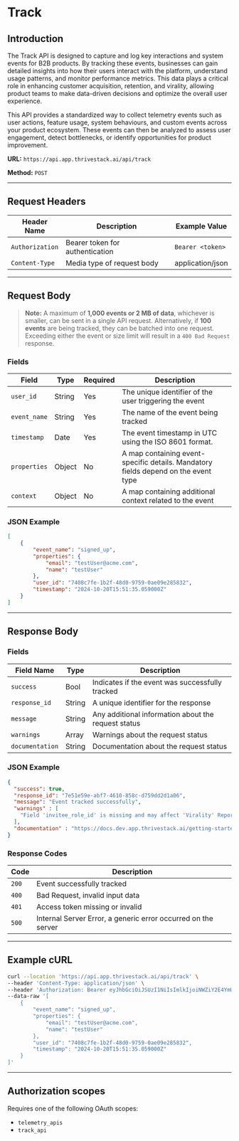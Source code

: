 # Track

## Introduction

The Track API is designed to capture and log key interactions and system events for B2B products. By tracking these events, businesses can gain detailed insights into how their users interact with the platform, understand usage patterns, and monitor performance metrics. This data plays a critical role in enhancing customer acquisition, retention, and virality, allowing product teams to make data-driven decisions and optimize the overall user experience.

This API provides a standardized way to collect telemetry events such as user actions, feature usage, system behaviours, and custom events across your product ecosystem. These events can then be analyzed to assess user engagement, detect bottlenecks, or identify opportunities for product improvement.

**URL:** `https://api.app.thrivestack.ai/api/track`

**Method:** `POST`

<hr/>

## Request Headers

| Header Name | Description | Example Value |
| --- | --- | --- |
| `Authorization` | Bearer token for authentication | `Bearer <token>` |
| `Content-Type` | Media type of request body | application/json |

<hr/>

## Request Body

> **Note:** A maximum of **1,000 events or 2 MB of data**, whichever is smaller, can be sent in a single API request. Alternatively, if **100 events** are being tracked, they can be batched into one request. Exceeding either the event or size limit will result in a `400 Bad Request` response.

### Fields

| Field | Type | Required | Description |
| --- | --- | --- | --- |
| `user_id` | String | Yes | The unique identifier of the user triggering the event |
| `event_name` | String | Yes | The name of the event being tracked |
| `timestamp` | Date | Yes | The event timestamp in UTC using the ISO 8601 format. |
| `properties` | Object | No | A map containing event-specific details. Mandatory fields depend on the event type |
| `context` | Object | No | A map containing additional context related to the event |


### JSON Example

```json
[
    {
        "event_name": "signed_up",
        "properties": {
            "email": "testUser@acme.com",
            "name": "testUser"
        },
        "user_id": "7408c7fe-1b2f-48d0-9759-0ae09e285832",
        "timestamp": "2024-10-20T15:51:35.059000Z"
    }
]
```

<hr/>

## Response Body

### Fields

| Field Name | Type | Description |
| --- | --- | --- |
| `success` | Bool | Indicates if the event was successfully tracked |
| `response_id` | String | A unique identifier for the response |
| `message` | String | Any additional information about the request status |
| `warnings` | Array | Warnings about the request status |
| `documentation` | String | Documentation about the request status |

### JSON Example

```json
{
  "success": true,
  "response_id": "7e51e59e-abf7-4610-858c-d759dd2d1a06",
  "message": "Event tracked successfully",
  "warnings" : [
    "Field 'invitee_role_id' is missing and may affect 'Virality' Report"
  ],
  "documentation" : "https://docs.dev.app.thrivestack.ai/getting-started/analyze/instrumentation/events/standard/events_overview"
}
```

### Response Codes

| Code | Description |
| --- | --- |
| `200` | Event successfully tracked |
| `400` | Bad Request, invalid input data |
| `401` | Access token missing or invalid |
| `500` | Internal Server Error, a generic error occurred on the server |

<hr/>

## Example cURL

```bash
curl --location 'https://api.app.thrivestack.ai/api/track' \
--header 'Content-Type: application/json' \
--header 'Authorization: Bearer eyJhbGciOiJSUzI1NiIsImlkIjoiNWZiY2E4YmUtNzk0OC00ZGQ3LTgxZGItZDZiMTFjNjhlYjgwIiwidHlwIjoiSldUIn0.eyJhdWQiOiJ0ZWxlbWV0cnlfYXBpcyIsImV4cCI6MTcyOTU5MDg1NiwianRpIjoiNWZiY2E4YmUtNzk0OC00ZGQ3LTgxZGItZDZiMTFjNjhlYjgwIiwiaWF0IjoxNzI5NTEyODU2LCJpc3MiOiJUaHJpdmVTdGFjayJ9.RAImwOdWQUsK9ZPilxZe87SyNmWjvbC8YmbVc2GhLcH4g0hfQbxpeN7HUHk9cNdSw6PDQuNY3rpAKlCGeRBECUFVgAwCW5xSfNIc4_qlNeys9Sy0aQGeZ_9bhZFiDADOsVaspQnXI0MiE54UAlHnz4rU21YiDOgt5OQbdhmX9v8vW6AGRdwIS8WGADbCjdu8uFmaCEJqK4EsKTvJrxgyBGc_JC_A7ssYUbPmKpOuat6Vanlumw_kq32lYn7fSdL7gMXLYJykd6jV8uLUJsKQQd3w8L0DQFt40YPJmRm-68XhmBCDwQf0aUFuhbkOotZw-7-OJ4kuNoa6e6p62O_KqQ' \
--data-raw '[
    {
        "event_name": "signed_up",
        "properties": {
            "email": "testUser@acme.com",
            "name": "testUser"
        },
        "user_id": "7408c7fe-1b2f-48d0-9759-0ae09e285832",
        "timestamp": "2024-10-20T15:51:35.059000Z"
    }
]'
```

<hr/>

## Authorization scopes

Requires one of the following OAuth scopes:

- `telemetry_apis`
- `track_api`